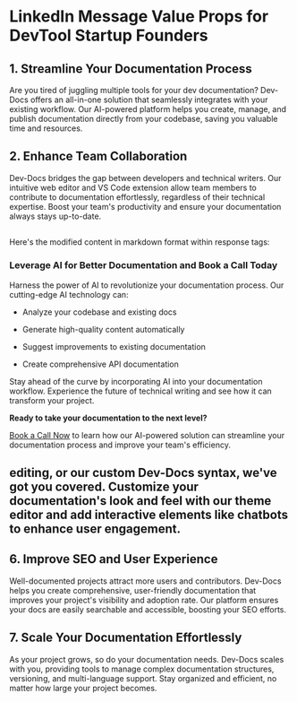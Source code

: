 # LinkedIn Message Value Props for DevTool Startup Founders

## 1. Streamline Your Documentation Process

Are you tired of juggling multiple tools for your dev documentation? Dev-Docs offers an all-in-one solution that seamlessly integrates with your existing workflow. Our AI-powered platform helps you create, manage, and publish documentation directly from your codebase, saving you valuable time and resources.

## 2. Enhance Team Collaboration

Dev-Docs bridges the gap between developers and technical writers. Our intuitive web editor and VS Code extension allow team members to contribute to documentation effortlessly, regardless of their technical expertise. Boost your team's productivity and ensure your documentation always stays up-to-date.

##

Here's the modified content in markdown format within response tags:

### Leverage AI for Better Documentation and Book a Call Today

Harness the power of AI to revolutionize your documentation process. Our cutting-edge AI technology can:

* Analyze your codebase and existing docs

* Generate high-quality content automatically

* Suggest improvements to existing documentation

* Create comprehensive API documentation

Stay ahead of the curve by incorporating AI into your documentation workflow. Experience the future of technical writing and see how it can transform your project.

**Ready to take your documentation to the next level?**

[Book a Call Now](https://example.com/book-call) to learn how our AI-powered solution can streamline your documentation process and improve your team's efficiency.

## editing, or our custom Dev-Docs syntax, we've got you covered. Customize your documentation's look and feel with our theme editor and add interactive elements like chatbots to enhance user engagement.

## 6. Improve SEO and User Experience

Well-documented projects attract more users and contributors. Dev-Docs helps you create comprehensive, user-friendly documentation that improves your project's visibility and adoption rate. Our platform ensures your docs are easily searchable and accessible, boosting your SEO efforts.

## 7. Scale Your Documentation Effortlessly

As your project grows, so do your documentation needs. Dev-Docs scales with you, providing tools to manage complex documentation structures, versioning, and multi-language support. Stay organized and efficient, no matter how large your project becomes.
